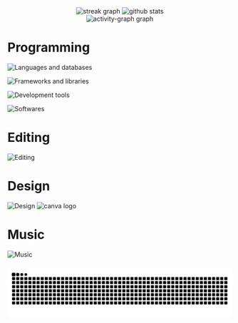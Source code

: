 <div align="center">
  <img src="https://streak-stats.demolab.com?user=Z4ffarani&locale=en&mode=daily&theme=react&hide_border=true&border_radius=10&order=3" height="140" alt="streak graph"  />
  <img src="https://github-readme-stats.vercel.app/api?username=Z4ffarani&show_icons=true&theme=react&hide_border=true" height="140" alt="github stats" />
</div>

<div align="center">
  <img src="https://github-readme-activity-graph.vercel.app/graph?username=Z4ffarani&radius=16&theme=react&area=true&order=5&custom_title=Z4ffarani&hide_title=true&hide_border=true" height="243" alt="activity-graph graph"  />
</div>

###

<h1 align="left">Programming</h1>

![Languages and databases](https://skillicons.dev/icons?i=python,java,html,css,js&theme=dark&perline=10)

![Frameworks and libraries](https://skillicons.dev/icons?i=react,next,tailwindcss,spring&theme=dark&perline=10)

![Development tools](https://skillicons.dev/icons?i=git,nodejs,npm&theme=dark&perline=10)

![Softwares](https://skillicons.dev/icons?i=windows,vscode,docker,postman&theme=dark&perline=10)

###

<h1 align="left">Editing</h1>

![Editing](https://skillicons.dev/icons?i=pr&theme=dark&perline=10)

###

<h1 align="left">Design</h1>

![Design](https://skillicons.dev/icons?i=ps,figma&theme=dark&perline=10)
<img src="https://cdn.simpleicons.org/canva/00C4CC" height="40" alt="canva logo" />

###

<h1 align="left">Music</h1>

![Music](https://skillicons.dev/icons?i=ableton&theme=dark&perline=10)

###

<img src="https://raw.githubusercontent.com/Z4ffarani/Z4ffarani/output/snake.svg" alt="Snake animation" />
